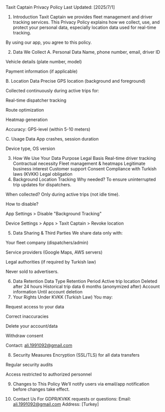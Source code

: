 Taxit Captain Privacy Policy
Last Updated: [2025/7/1]

1. Introduction
Taxit Captain we provides fleet management and driver tracking services. This Privacy Policy explains how we collect, use, and protect your personal data, especially location data used for real-time tracking.

By using our app, you agree to this policy.

2. Data We Collect
A. Personal Data
Name, phone number, email, driver ID

Vehicle details (plate number, model)

Payment information (if applicable)

B. Location Data
Precise GPS location (background and foreground)

Collected continuously during active trips for:

Real-time dispatcher tracking

Route optimization

Heatmap generation

Accuracy: GPS-level (within 5-10 meters)

C. Usage Data
App crashes, session duration

Device type, OS version

3. How We Use Your Data
Purpose	Legal Basis
Real-time driver tracking	Contractual necessity
Fleet management & heatmaps	Legitimate business interest
Customer support	Consent
Compliance with Turkish laws (KVKK)	Legal obligation
4. Background Location Tracking
Why needed? To ensure uninterrupted trip updates for dispatchers.

When collected? Only during active trips (not idle time).

How to disable?

App Settings > Disable "Background Tracking"

Device Settings > Apps > Taxit Captain > Revoke location

5. Data Sharing & Third Parties
We share data only with:

Your fleet company (dispatchers/admin)

Service providers (Google Maps, AWS servers)

Legal authorities (if required by Turkish law)

Never sold to advertisers.

6. Data Retention
Data Type	Retention Period
Active trip location	Deleted after 24 hours
Historical trip data	6 months (anonymized after)
Account information	Until account deletion
7. Your Rights Under KVKK (Turkish Law)
You may:

Request access to your data

Correct inaccuracies

Delete your account/data

Withdraw consent

Contact: ali.1991092@gmail.com

8. Security Measures
Encryption (SSL/TLS) for all data transfers

Regular security audits

Access restricted to authorized personnel

9. Changes to This Policy
We’ll notify users via email/app notification before changes take effect.

10. Contact Us
For GDPR/KVKK requests or questions:
Email: ali.1991092@gmail.com
Address: [Turkey]
